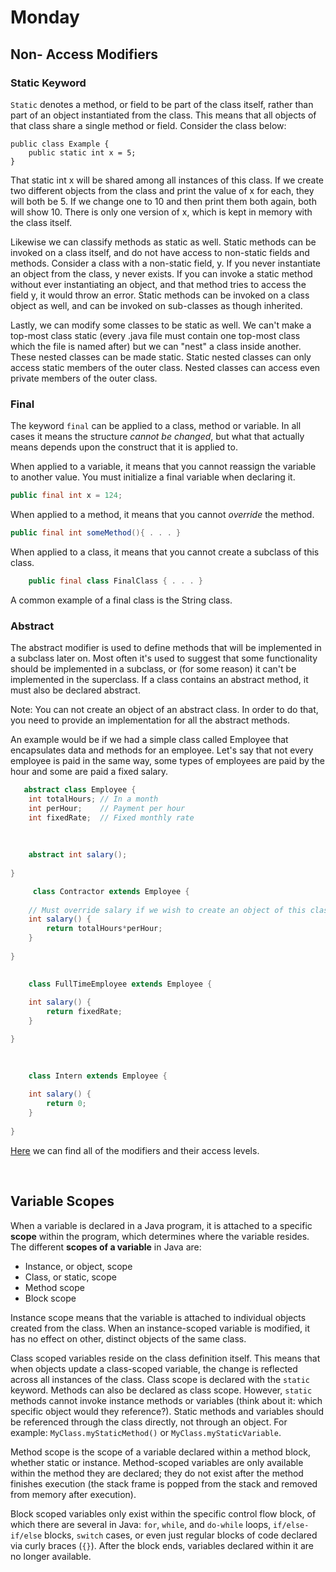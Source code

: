 # Monday

## Non- Access Modifiers

### Static Keyword
`Static` denotes a method, or field to be part of the class itself, rather than part of an object instantiated from the class. This means that all objects of that class share a single method or field. Consider the class below:
  
```
public class Example {
    public static int x = 5;
}
```
  
That static int x will be shared among all instances of this class. If we create two different objects from the class and print the value of x for each, they will both be 5. If we change one to 10 and then print them both again, both will show 10. There is only one version of x, which is kept in memory with the class itself.
  
Likewise we can classify methods as static as well. Static methods can be invoked on a class itself, and do not have access to non-static fields and methods. Consider a class with a non-static field, y. If you never instantiate an object from the class, y never exists. If you can invoke a static method without ever instantiating an object, and that method tries to access the field y, it would throw an error. Static methods can be invoked on a class object as well, and can be invoked on sub-classes as though inherited.
  
Lastly, we can modify some classes to be static as well. We can't make a top-most class static (every .java file must contain one top-most class which the file is named after) but we can "nest" a class inside another. These nested classes can be made static. Static nested classes can only access static members of the outer class. Nested classes can access even private members of the outer class.

### Final

The keyword `final` can be applied to a class, method or variable. In all cases it means the structure _cannot be changed_, but what that actually means depends upon the construct that it is applied to.

When applied to a variable, it means that you cannot reassign the variable to another value. You must initialize a final variable when declaring it.

```java
public final int x = 124;
```
When applied to a method, it means that you cannot _override_ the method.

```java
public final int someMethod(){ . . . }
```

When applied to a class, it means that you cannot create a subclass of this class.

```java
    public final class FinalClass { . . . }
```

A common example of a final class is the String class.

### Abstract

The abstract modifier is used to define methods that will be implemented in a subclass later on. Most often it's used to suggest that some functionality should be implemented in a subclass, or (for some reason) it can't be implemented in the superclass. If a class contains an abstract method, it must also be declared abstract.

Note: You can not create an object of an abstract class. In order to do that, you need to provide an implementation for all the abstract methods.

An example would be if we had a simple class called Employee that encapsulates data and methods for an employee. Let's say that not every employee is paid in the same way, some types of employees are paid by the hour and some are paid a fixed salary.

```java
   abstract class Employee {
    int totalHours; // In a month
    int perHour;    // Payment per hour
    int fixedRate;  // Fixed monthly rate
    
    
    
    abstract int salary();
    
}
```

```java
     class Contractor extends Employee {
   
    // Must override salary if we wish to create an object of this class
    int salary() {
        return totalHours*perHour; 
    }
   
}
```

```java
        
    class FullTimeEmployee extends Employee {
   
    int salary() {
        return fixedRate; 
    }

}
```

```java
     
    
    class Intern extends Employee {
   
    int salary() {
        return 0; 
    }
  
}
```

[Here](https://github.com/220613-Reston-Java-Angular-AWS/Curriculum-Notes/blob/mainBackup/Week-2/Access_and_NonAccess_Modifiers.md) we can find all of the modifiers and their access levels. 

<br>

## Variable Scopes
When a variable is declared in a Java program, it is attached to a specific **scope** within the program, which determines where the variable resides. The different **scopes of a variable** in Java are:
* Instance, or object, scope
* Class, or static, scope
* Method scope
* Block scope

Instance scope means that the variable is attached to individual objects created from the class. When an instance-scoped variable is modified, it has no effect on other, distinct objects of the same class.

Class scoped variables reside on the class definition itself. This means that when objects update a class-scoped variable, the change is reflected across all instances of the class. Class scope is declared with the `static` keyword. Methods can also be declared as class scope. However, `static` methods cannot invoke instance methods or variables (think about it: which specific object would they reference?). Static methods and variables should be referenced through the class directly, not through an object. For example: `MyClass.myStaticMethod()` or `MyClass.myStaticVariable`.

Method scope is the scope of a variable declared within a method block, whether static or instance. Method-scoped variables are only available within the method they are declared; they do not exist after the method finishes execution (the stack frame is popped from the stack and removed from memory after execution).

Block scoped variables only exist within the specific control flow block, of which there are several in Java: `for`, `while`, and `do-while` loops, `if/else-if/else` blocks, `switch` cases, or even just regular blocks of code declared via curly braces (`{}`). After the block ends, variables declared within it are no longer available.
